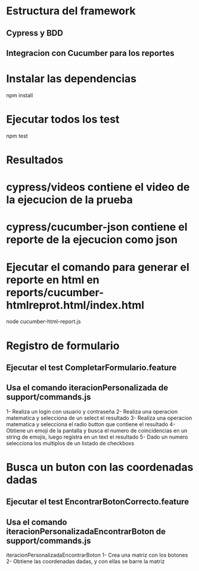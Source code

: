 # Estructura del framework

## Cypress y BDD 
## Integracion con Cucumber para los reportes

# Instalar las dependencias
npm install

# Ejecutar todos los test
npm test

# Resultados
# cypress/videos contiene el video de la ejecucion de la prueba
# cypress/cucumber-json contiene el reporte de la ejecucion como json

# Ejecutar el comando para generar el reporte en html en reports/cucumber-htmlreprot.html/index.html
node cucumber-html-report.js


# Registro de formulario 

## Ejecutar el test CompletarFormulario.feature
## Usa el comando iteracionPersonalizada de support/commands.js
1- Realiza un login con usuario y contraseña
2- Realiza una operacion matematica y selecciona de un select el resultado 
3- Realiza una operacion matematica y selecciona el radio button que contiene el resultado 
4- Obtiene un emoji de la pantalla y busca el numero de coincidencias en un string de emojis, luego registra en un text el resultado
5- Dado un numero selecciona los multiplos de un listado de checkboxs


# Busca un buton con las coordenadas dadas

## Ejecutar el test EncontrarBotonCorrecto.feature
## Usa el comando iteracionPersonalizadaEncontrarBoton de support/commands.js
iteracionPersonalizadaEncontrarBoton
1- Crea una matriz con los botones 
2- Obtiene las coordenadas dadas, y con ellas se barre la matriz

